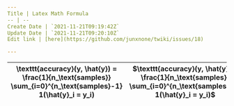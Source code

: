 ```yaml
---
Title | Latex Math Formula
-- | --
Create Date | `2021-11-21T09:19:42Z`
Update Date | `2021-11-21T09:20:10Z`
Edit link | [here](https://github.com/junxnone/twiki/issues/18)

---
```

\texttt{accuracy}(y, \hat{y}) = \frac{1}{n_\text{samples}} \sum_{i=0}^{n_\text{samples}-1} 1(\hat{y}_i = y_i) | $\texttt{accuracy}(y, \hat{y}) = \frac{1}{n_\text{samples}} \sum_{i=0}^{n_\text{samples}-1} 1(\hat{y}_i = y_i)$
-- | --

